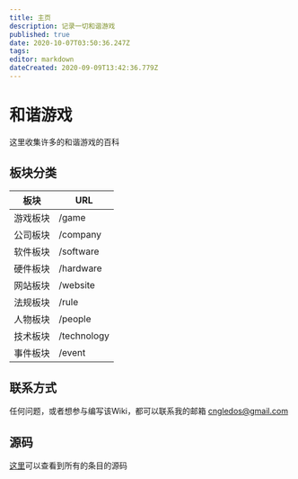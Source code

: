 ```yaml
---
title: 主页
description: 记录一切和谐游戏
published: true
date: 2020-10-07T03:50:36.247Z
tags: 
editor: markdown
dateCreated: 2020-09-09T13:42:36.779Z
---
```



和谐游戏
========

这里收集许多的和谐游戏的百科

板块分类
--------

| 板块     | URL         |
| -------- | ----------- |
| 游戏板块 | /game       |
| 公司板块 | /company    |
| 软件板块 | /software   |
| 硬件板块 | /hardware   |
| 网站板块 | /website    |
| 法规板块 | /rule       |
| 人物板块 | /people     |
| 技术板块 | /technology |
| 事件板块 | /event      |

联系方式
--------

任何问题，或者想参与编写该Wiki，都可以联系我的邮箱 cngledos@gmail.com

源码
----

[这里](https://github.com/gledos/ggame_wiki)可以查看到所有的条目的源码